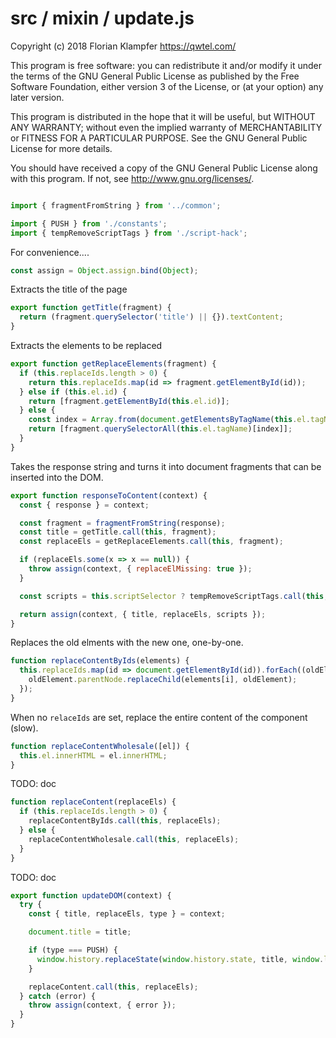 # src / mixin / update.js
Copyright (c) 2018 Florian Klampfer <https://qwtel.com/>

This program is free software: you can redistribute it and/or modify
it under the terms of the GNU General Public License as published by
the Free Software Foundation, either version 3 of the License, or
(at your option) any later version.

This program is distributed in the hope that it will be useful,
but WITHOUT ANY WARRANTY; without even the implied warranty of
MERCHANTABILITY or FITNESS FOR A PARTICULAR PURPOSE.  See the
GNU General Public License for more details.

You should have received a copy of the GNU General Public License
along with this program.  If not, see <http://www.gnu.org/licenses/>.


```js

import { fragmentFromString } from '../common';

import { PUSH } from './constants';
import { tempRemoveScriptTags } from './script-hack';
```

For convenience....


```js
const assign = Object.assign.bind(Object);
```

Extracts the title of the page


```js
export function getTitle(fragment) {
  return (fragment.querySelector('title') || {}).textContent;
}
```

Extracts the elements to be replaced


```js
export function getReplaceElements(fragment) {
  if (this.replaceIds.length > 0) {
    return this.replaceIds.map(id => fragment.getElementById(id));
  } else if (this.el.id) {
    return [fragment.getElementById(this.el.id)];
  } else {
    const index = Array.from(document.getElementsByTagName(this.el.tagName)).indexOf(this.el);
    return [fragment.querySelectorAll(this.el.tagName)[index]];
  }
}
```

Takes the response string and turns it into document fragments
that can be inserted into the DOM.


```js
export function responseToContent(context) {
  const { response } = context;

  const fragment = fragmentFromString(response);
  const title = getTitle.call(this, fragment);
  const replaceEls = getReplaceElements.call(this, fragment);

  if (replaceEls.some(x => x == null)) {
    throw assign(context, { replaceElMissing: true });
  }

  const scripts = this.scriptSelector ? tempRemoveScriptTags.call(this, replaceEls) : [];

  return assign(context, { title, replaceEls, scripts });
}
```

Replaces the old elments with the new one, one-by-one.


```js
function replaceContentByIds(elements) {
  this.replaceIds.map(id => document.getElementById(id)).forEach((oldElement, i) => {
    oldElement.parentNode.replaceChild(elements[i], oldElement);
  });
}
```

When no `relaceIds` are set, replace the entire content of the component (slow).


```js
function replaceContentWholesale([el]) {
  this.el.innerHTML = el.innerHTML;
}
```

TODO: doc


```js
function replaceContent(replaceEls) {
  if (this.replaceIds.length > 0) {
    replaceContentByIds.call(this, replaceEls);
  } else {
    replaceContentWholesale.call(this, replaceEls);
  }
}
```

TODO: doc


```js
export function updateDOM(context) {
  try {
    const { title, replaceEls, type } = context;

    document.title = title;

    if (type === PUSH) {
      window.history.replaceState(window.history.state, title, window.location);
    }

    replaceContent.call(this, replaceEls);
  } catch (error) {
    throw assign(context, { error });
  }
}
```


